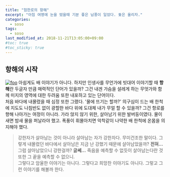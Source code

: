 ```yaml
---
title: "험한로의 항해"
excerpt: "아침 여명에 눈을 떴을때 기분 좋은 남풍이 일었다. 돛은 올리자."
categories: 
  - soso
tags: 
  - soso
last_modified_at: 2018-11-21T13:05:00+09:00
#toc: true
#toc_sticky: true
---
```


## 항해의 시작
[![foo](https://images.unsplash.com/photo-1500917832468-298fa6292e2b?ixlib=rb-0.3.5&ixid=eyJhcHBfaWQiOjEyMDd9&s=7dc310134cdefd68cbb1fc7c6ab2049d&auto=format&fit=crop&w=1350&q=80)](https://images.unsplash.com/photo-1500917832468-298fa6292e2b?ixlib=rb-0.3.5&ixid=eyJhcHBfaWQiOjEyMDd9&s=7dc310134cdefd68cbb1fc7c6ab2049d&auto=format&fit=crop&w=1350&q=80)
아쉽게도 배 이야기가 아니다. 하지만 인생사를 무언가에 빗대어 이야기할 때 **항해**란 두글자 만큼 매력적인 단어가 있을까? 그건 내겐 가슴을 설레게 하는 무엇가와 함께 미지의 영역에 대한 두려움 또한 내포하고 있는 단어이다.  
처음 바다에 내몰렸을 때 심정 또한 그랬다. '물에 뜨기는 할까?' 의구심이 드는 배 한척에 지도도 나침반도 없이 광할한 바다 위에 도대체 내가 무얼 할 수 있을까? 그건 항로를 향해 나아가는 여정이 아니라. 가라 앉지 않기 위한, 살아남기 위한 발버둥이였다. 물이 새면 밤새 물을 퍼날라야 했고. 폭풍이 휘몰아치면 악착같이 나약한 배 한척에 온몸을 의지해야 했다.  
> 강한자가 살아남는 것이 아니라 살아남는 자가 강한자다.
무미건조한 말이다. 그렇게 내몰렸던 바다에서 살아남은 지금 난 강했기 때문에 살아남았을까? **전혀...** 그럼 살아남았으니 강한걸까? **글쎄...** 죽음을 예측할 수 없듯이 살아남는다란 것 또한 그 끝을 예측할 수 없으니.  
그렇다고 암울한 이야기는 아니다. 그렇다고 희망찬 이야기도 아니다. 그렇고 그런 이야기를 해볼까 한다.
